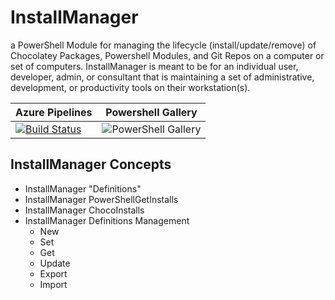 # InstallManager

a PowerShell Module for managing the lifecycle (install/update/remove) of Chocolatey Packages, Powershell Modules, and Git Repos on a computer or set of computers.  InstallManager is meant to be for an individual user, developer, admin, or consultant that is maintaining a set of administrative, development, or productivity tools on their workstation(s).

| Azure Pipelines | Powershell Gallery |
|-----------------|-----------------|
|[![Build Status](https://dev.azure.com/exactmike/InstallManager/_apis/build/status/themodulecollective.InstallManager?branchName=master)](https://dev.azure.com/exactmike/InstallManager/_build/latest?definitionId=5&branchName=master) |![PowerShell Gallery](https://img.shields.io/powershellgallery/dt/InstallManager)|

## InstallManager Concepts

- InstallManager "Definitions"
- InstallManager PowerShellGetInstalls
- InstallManager ChocoInstalls
- InstallManager Definitions Management
  - New
  - Set
  - Get
  - Update
  - Export
  - Import
